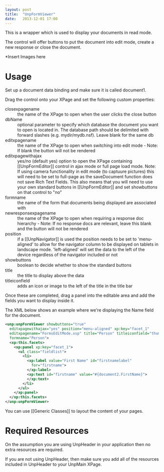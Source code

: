 ```yaml
---
layout: post
title:  "UnpFormViewer"
date:   2013-12-01 17:00
---
```


This is a wrapper which is used to display your documents in read mode.

The control will offer buttons to put the document into edit mode, create a new response or close the document.

*Insert Images here

# Usage

Set up a document data binding and make sure it is called document1.

Drag the control onto your XPage and set the following custom properties:

<dl class="dl-horizontal">
  <dt>closexpagename</dt><dd>the name of the XPage to open when the user clicks the close button</dd>
  <dt>dbName</dt><dd>optional parameter to specify which database the document you want to open is located in. The database path should be delimited with forward slashes (e.g. mydir/mydb.nsf). Leave blank for the same db </dd>
  <dt>editxpagename</dt><dd>the name of the XPage to open when switching into edit mode - Note: If blank the button will not be rendered</dd>
  <dt>editxpagewithajax</dt><dd>yes/no (default yes) option to open the XPage containing [[UnpFormEditor]] control in ajax mode or full page load mode. Note: If using camera functionality in edit mode (to captuure pictures) this will need to be set to full-page as the saveDocument function does not save Rich Text Fields. This also means that you will need to use your own standard buttons in [[UnpFormEditor]] and set showbuttons on that control to "no" </dd>
  <dt>formname</dt><dd>the name of the form that documents being displayed are associated with</dd>
  <dt>newresponsexpagename</dt><dd>the name of the XPage to open when requiring a response doc hierarchy - Note: If no response docs are relevant, leave this blank and the button will not be rendered</dd>
  <dt>position</dt><dd>if a [[UnpNavigator]] is used the position needs to be set to 'menu-aligned' to allow for the navigator column to be displayed on tablets in landscape mode. 'left-aligned' will set the data to the left of the device regardless of the navigator included or not</dd>
  <dt>showbuttons</dt><dd>boolean to decide whether to show the standard buttons</dd>
  <dt>title</dt><dd>the title to display above the data</dd>
  <dt>titleiconfield</dt><dd>adds an icon or image to the left of the title in the title bar</dd>
</dl>

Once these are completed, drag a panel into the editable area and add the fields you want to display inside it.

The XML below shows an example where we're displaying the Name field for the document.

```xml
<unp:unpFormViewer showbuttons="true"
  editxpagewithajax="yes" position="menu-aligned" xp:key="facet_1"
  editxpagename="FormsEditMode.xsp" title="Person" titleiconfield="thumbnail"
  formname="Person">
  <xp:this.facets>
    <xp:panel xp:key="facet_1">
      <ul class="fieldlist">
        <li>
          <xp:label value="First Name" id="firstnamelabel"
            for="firstname">
          </xp:label>
          <xp:text id="firstname" value="#{document2.FirstName}">
          </xp:text>
        </li>
      </ul>
    </xp:panel>
  </xp:this.facets>
</unp:unpFormViewer>
```

You can use [[Generic Classes]] to layout the content of your pages.

# Required Resources
On the assumption you are using UnpHeader in your application then no extra resources are required.

If you are not using UnpHeader, then make sure you add all of the resources included in UnpHeader to your UnpMain XPage.